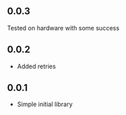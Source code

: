 
## 0.0.3

Tested on hardware with some success

## 0.0.2

* Added retries

## 0.0.1

* Simple initial library
